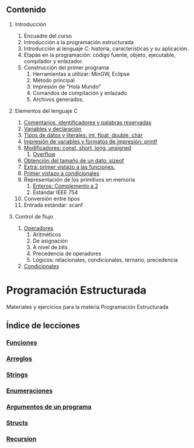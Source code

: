 ## Contenido
1. Introducción
    1. Encuadre del curso
    2. Introducción a la programación estructurada
    3. Introducción al lenguaje C: historia, características y su aplicación.
    4. Etapas en la programación: código fuente, objeto, ejecutable, compilador y enlazador.
    5. Construcción del primer programa
        1. Herramientas a utilizar: MinGW, Eclipse
        2. Método principal
        3. Impresión de “Hola Mundo”
        4. Comandos de compilación y enlazado
        5. Archivos generados.

2. Elementos del lenguaje C
    1. [Comentarios, identificadores y palabras reservadas](./contenido/introduccion/2_elementos_del_lenguaje_c/1_comentarios_ids_palabras_reservadas.md)
    2. [Variables y declaración](./contenido/introduccion/2_elementos_del_lenguaje_c/2_variables_y_declaracion.md)
    3. [Tipos de datos y literales: int, float, double, char](./contenido/introduccion/2_elementos_del_lenguaje_c/3_tipos_de_datos_y_literales.md)
    4. [Impresión de variables y formatos de impresión: printf](./contenido/introduccion/2_elementos_del_lenguaje_c/4_impresion_y_formatos.md)
    5. [Modificadores: const, short, long, unsigned](./contenido/introduccion/2_elementos_del_lenguaje_c/5_modificadores.md)
        1. [Overflow](./contenido/introduccion/2_elementos_del_lenguaje_c/5_1_overflow.md)
    6. [Obtención del tamaño de un dato: sizeof](./contenido/introduccion/2_elementos_del_lenguaje_c/6_sizeof.md)
    7. [Extra: primer vistazo a las funciones.](./contenido/introduccion/2_elementos_del_lenguaje_c/7_funciones_1.md)
    8. [Primer vistazo a condicionales](./contenido/introduccion/2_elementos_del_lenguaje_c/8_condicionales_1.md)
    9. Representación de los primitivos en memoria
        1. [Enteros: Complemento a 2](./contenido/introduccion/2_elementos_del_lenguaje_c/9_1_complemento_2.md)
        2. Estándar IEEE 754
    10. Conversión entre tipos
    11. Entrada estándar: scanf

3. Control de flujo
    1. [Operadores](./contenido/introduccion/2_elementos_del_lenguaje_c/operadores_aritmeticos.md)
        1. Aritméticos
        2. De asignación
        3. A nivel de bits
        4. Precedencia de operadores
        5. Lógicos: relacionales, condicionales, ternario, precedencia
    2. [Condicionales](./contenido/introduccion/2_elementos_del_lenguaje_c/8_condicionales_1.md)

# Programación Estructurada
Materiales y ejercicios para la materia Programación Estructurada

## Índice de lecciones 
### [Funciones](lessons/functions)
### [Arreglos](lessons/arrays)
### [Strings](lessons/strings)
### [Enumeraciones](lessons/enums)
### [Argumentos de un programa](lessons/program-arguments)
### [Structs](lessons/structs)
### [Recursion](lessons/recursion)

